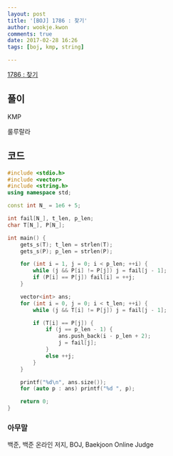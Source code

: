 ```yaml
---
layout: post
title: '[BOJ] 1786 : 찾기'
author: wookje.kwon
comments: true
date: 2017-02-28 16:26
tags: [boj, kmp, string]

---
```


[1786 : 찾기](https://www.acmicpc.net/problem/1786)

## 풀이

KMP

룰루랄라  

## 코드

```cpp
#include <stdio.h>
#include <vector>
#include <string.h>
using namespace std;

const int N_ = 1e6 + 5;

int fail[N_], t_len, p_len;
char T[N_], P[N_];

int main() {
	gets_s(T); t_len = strlen(T);
	gets_s(P); p_len = strlen(P);

	for (int i = 1, j = 0; i < p_len; ++i) {
		while (j && P[i] != P[j]) j = fail[j - 1];
		if (P[i] == P[j]) fail[i] = ++j;
	}

	vector<int> ans;
	for (int i = 0, j = 0; i < t_len; ++i) {
		while (j && T[i] != P[j]) j = fail[j - 1];

		if (T[i] == P[j]) {
			if (j == p_len - 1) {
				ans.push_back(i - p_len + 2);
				j = fail[j];
			}
			else ++j;
		}
	}

	printf("%d\n", ans.size());
	for (auto p : ans) printf("%d ", p);

	return 0;
}
```

### 아무말  
백준, 백준 온라인 저지, BOJ, Baekjoon Online Judge